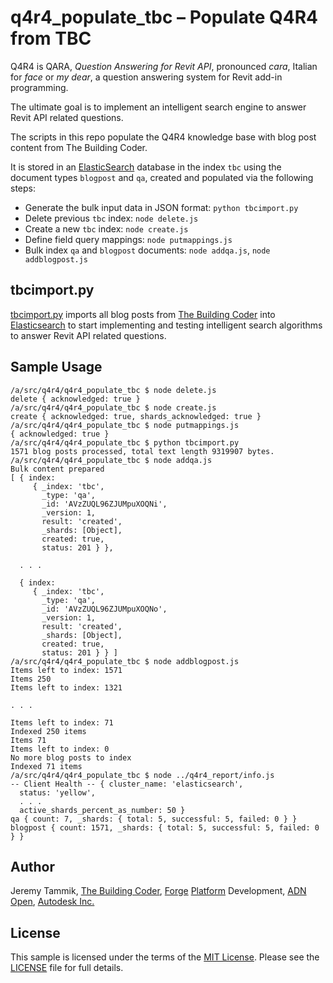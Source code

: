 # q4r4_populate_tbc &ndash; Populate Q4R4 from TBC

Q4R4 is QARA, *Question Answering for Revit API*, pronounced *cara*, Italian for *face* or *my dear*, a question answering system for Revit add-in programming.

The ultimate goal is to implement an intelligent search engine to answer Revit API related questions.

The scripts in this repo populate the Q4R4 knowledge base with blog post content from The Building Coder.

It is stored in an [ElasticSearch](https://www.elastic.co/products/elasticsearch) database in the index `tbc` using the document types `blogpost` and `qa`, created and populated via the following steps:

- Generate the bulk input data in JSON format: `python tbcimport.py`
- Delete previous `tbc` index: `node delete.js`
- Create a new `tbc` index: `node create.js`
- Define field query mappings: `node putmappings.js`
- Bulk index `qa` and `blogpost` documents: `node addqa.js`, `node addblogpost.js`

## tbcimport.py

[tbcimport.py](tbcimport.py) imports all blog posts
from [The Building Coder](http://thebuildingcoder.typepad.com)
into [Elasticsearch](https://www.elastic.co) to
start implementing and testing intelligent search algorithms to answer Revit API related questions.


## Sample Usage

```
/a/src/q4r4/q4r4_populate_tbc $ node delete.js
delete { acknowledged: true }
/a/src/q4r4/q4r4_populate_tbc $ node create.js
create { acknowledged: true, shards_acknowledged: true }
/a/src/q4r4/q4r4_populate_tbc $ node putmappings.js
{ acknowledged: true }
/a/src/q4r4/q4r4_populate_tbc $ python tbcimport.py
1571 blog posts processed, total text length 9319907 bytes.
/a/src/q4r4/q4r4_populate_tbc $ node addqa.js
Bulk content prepared
[ { index:
     { _index: 'tbc',
       _type: 'qa',
       _id: 'AVzZUQL96ZJUMpuXOQNi',
       _version: 1,
       result: 'created',
       _shards: [Object],
       created: true,
       status: 201 } },

  . . .

  { index:
     { _index: 'tbc',
       _type: 'qa',
       _id: 'AVzZUQL96ZJUMpuXOQNo',
       _version: 1,
       result: 'created',
       _shards: [Object],
       created: true,
       status: 201 } } ]
/a/src/q4r4/q4r4_populate_tbc $ node addblogpost.js
Items left to index: 1571
Items 250
Items left to index: 1321

. . .

Items left to index: 71
Indexed 250 items
Items 71
Items left to index: 0
No more blog posts to index
Indexed 71 items
/a/src/q4r4/q4r4_populate_tbc $ node ../q4r4_report/info.js
-- Client Health -- { cluster_name: 'elasticsearch',
  status: 'yellow',
  . . .
  active_shards_percent_as_number: 50 }
qa { count: 7, _shards: { total: 5, successful: 5, failed: 0 } }
blogpost { count: 1571, _shards: { total: 5, successful: 5, failed: 0 } }
```

## Author

Jeremy Tammik,
[The Building Coder](http://thebuildingcoder.typepad.com),
[Forge](http://forge.autodesk.com) [Platform](https://developer.autodesk.com) Development,
[ADN](http://www.autodesk.com/adn)
[Open](http://www.autodesk.com/adnopen),
[Autodesk Inc.](http://www.autodesk.com)


## License

This sample is licensed under the terms of the [MIT License](http://opensource.org/licenses/MIT).
Please see the [LICENSE](LICENSE) file for full details.
